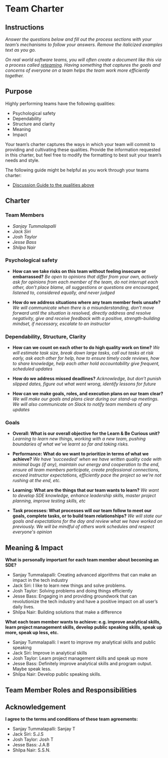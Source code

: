 # Team Charter

## Instructions

_Answer the questions below and fill out the process sections with your team’s mechanisms to follow your answers. Remove the italicized examples text as you go._

_On real world software teams, you will often create a document like this via a process called [reteaming](https://www.agilealliance.org/resources/experience-reports/dynamic-reteaming-how-we-thrive-by-rebuilding-teams/). Having something that captures the goals and concerns of everyone on a team helps the team work more efficiently together._

## Purpose

Highly performing teams have the following qualities:

* Psychological safety
* Dependability
* Structure and clarity
* Meaning
* Impact

Your team’s charter captures the ways in which your team will commit to providing and cultivating these qualities. Provide the information requested in this charter, but feel free to modify the formatting to best suit your team’s needs and style.

The following guide might be helpful as you work through your teams charter:

* [Discussion Guide to the qualities above](https://docs.google.com/document/d/1lgiz6mwZeyWEaJxN_NMI-tI5Qijv2BHh27DPLeSLE40)

## Charter

### Team Members

- _Sanjay Tummalapalli_
- _Jack Siri_
- _Josh Taylor_
- _Jesse Bass_
- _Shilpa Nair_



### Psychological safety

* **How can we take risks on this team without feeling insecure or embarrassed?**
  _Be open to opinions that differ from your own, actively ask for opinions from each member of the team, do not interrupt each other, don’t place blame, all suggestions or questions are encouraged, listened to, considered equally, and never judged_


* **How do we address situations where any team member feels unsafe?**
  _We will communicate when there is a misunderstanding, don’t move forward until the situation is resolved, directly address and resolve negativity, give and receive feedback with a positive, strength-building mindset, if necessary, escalate to an instructor_

### Dependability, Structure, Clarity

* **How can we count on each other to do high quality work on time?**
  _We will estimate task size, break down large tasks, call out tasks at risk early, ask each other for help, how to ensure timely code reviews, how to share knowledge, help each other hold accountability give frequent, scheduled updates_

* **How do we address missed deadlines?**
  _Acknowledge, but don’t punish slipped dates, figure out what went wrong, identify lessons for future_

* **How can we make goals, roles, and execution plans on our team clear?**
  _We will make our goals and plans clear during our stand-up meetings. We will also communicate on Slack to notify team members of any updates_

### Goals

* **Overall: What is our overall objective for the Learn & Be Curious unit?**
  _Learning to learn new things, working with a new team, pushing boundaries of what we’ve learnt so far and taking risks._

* **Performance: What do we want to prioritize in terms of what we achieve?**
  _We have 'succeeded' when we have written quality code with minimal bugs (if any), maintain our energy and cooperation to the end, ensure all team members participate, create professional connections, exceed instructor expectations, efficiently pace the project so we’re not rushing at the end, etc._

* **Learning: What are the things that our team wants to learn?**
  _We want to develop SDE knowledge, enhance leadership skills, master project planning, improve testing skills, etc_


* **Task processes: What processes will our team follow to meet our goals, complete tasks, or to build team relationships?**
  _We will state our goals and expectations for the day and review what we have worked on previously. We will be mindful of others work schedules and respect everyone's opinion_
## Meaning & Impact

**What is personally important for each team member about becoming an SDE?**

* Sanjay Tummalapalli: Creating advanced algorithms that can make an impact in the tech industry
* Jack Siri: I like to learn new things and solve problems.
* Josh Taylor: Solving problems and doing things efficiently
* Jesse Bass: Engaging in and providing groundwork that can revolutionize the tech industry and have a positive impact on all user’s daily lives.
* Shilpa Nair: Building solutions that make a difference



**What each team member wants to achieve: e.g. improve analytical skills, learn project management skills, develop public speaking skills, speak up more, speak up less, etc.**

* Sanjay Tummalapalli: I want to improve my analytical skills and public speaking
* Jack Siri: Improve in analytical skills
* Josh Taylor: Learn project management skills and speak up more
* Jesse Bass: Definitely improve analytical skills and program output. Maybe speak less.
* Shilpa Nair: Develop public speaking skills.


## Team Member Roles and Responsibilities

## Acknowledgement

**I agree to the terms and conditions of these team agreements:**

* Sanjay Tummalapalli: Sanjay T
* Jack Siri: S.J.S
* Josh Taylor: Josh T
* Jesse Bass: J.A.B
* Shilpa Nair: S.S.N.
